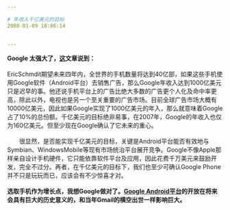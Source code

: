```yaml
---

# 年收入千亿美元的目标
2008-01-09 18:06:14


---
```



<span style="font-weight: bold;">Google 太强大了，</span><a target=_blank style="font-weight: bold;" href="http://www.gseeker.com/50226711/googleceaec_134219.php">这</a><span style="font-weight: bold;">文章说到：</span><br />
<br />
EricSchmdit期望未来四年内，全世界的手机数量将达到40亿部，如果这些手机使用Google软件（Android平台）去销售广告，那么Google年收入达到1000亿美元只是迟早的事。他还说手机平台上的广告比绝大多数的广告更个人化及命中率更高，除此以外，电视也是另一个至关重要的广告市场。目前全球广告市场大概有10000亿美元，因此如果Google实现了1000亿美元的年入，那么就意味着Google占了10%的总份额。千亿美元的目标绝非易事，在2007年，Google的年收入也仅为160亿美元。但至少现在Google确认了它未来的重心。<br />
<br />
　　很显然，是否能实现千亿美元的目标，关键是Android平台能否有效地与Symbian、WindowsMobile等现有市场统治平台展开竞争。Google不像Apple那样亲自设计手机硬件，它只能依靠软件平台及应用，因此花费千万美元来鼓励开发，完全不过分。再者，在千亿美元的目标下，我们也至少可确认Google Phone并不只是玩玩而已，应该会有不少惊喜才对。<br />
<br style="font-weight: bold;"><span style="font-weight: bold;">选取手机作为增长点，我想Google做对了。</span><a target=_blank style="font-weight: bold;" target="_blank" href="http://www.gseeker.com/50226711/google_android_sdkceeaaeaecce_126173.php">Google Android平台</a><span style="font-weight: bold;">的开放在将来会具有巨大的历史意义的，和当年Gmail的横空出世一样影响巨大。</span>